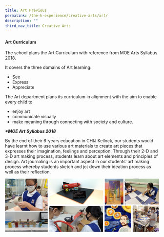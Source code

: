 ```yaml
---
title: Art Previous
permalink: /the-k-experience/creative-arts/art/
description: ""
third_nav_title: Creative Arts
---
```


<h4><strong>Art Curriculum</strong></h4>
<p>The school plans the Art Curriculum with reference from MOE Arts Syllabus 2018.</p>
<p>It covers the three domains of Art learning:</p>
<ul>
<li>See</li>
<li>Express</li>
<li>Appreciate&nbsp;</li>
</ul>
<p>The Art department plans its curriculum in alignment with the aim to enable every child to&nbsp;</p>
<ul>
<li>enjoy art</li>
<li>communicate visually&nbsp;</li>
<li>make meaning through connecting with society and culture.&nbsp;</li>
</ul>
<p><em><strong>*MOE Art Syllabus 2018</strong></em></p>
<p>By the end of their 6-years education in CHIJ Kellock, our students would have learnt how to use various art materials to create art pieces that expresses their imagination, feelings and perception. Through their 2-D and 3-D art making process, students learn about art elements and principles of design. Art journaling is an important aspect in our students&rsquo; art making process whereby students sketch and jot down their ideation process as well as their reflection.&nbsp;</p>
<img src="/images/art.png">